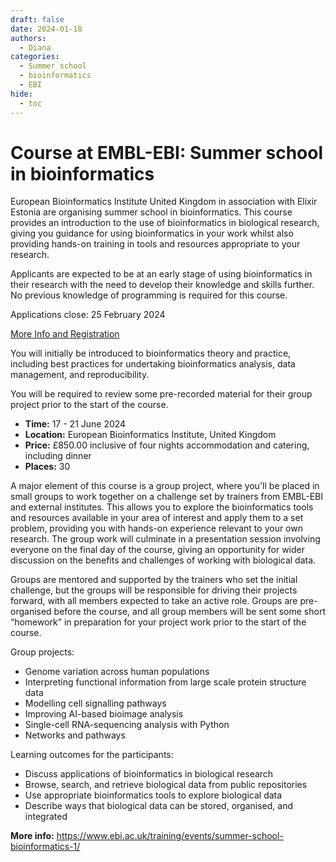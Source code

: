```yaml
---
draft: false
date: 2024-01-18
authors:
  - Diana
categories:
  - Summer school
  - bioinformatics
  - EBI
hide:
  - toc
---
```


# Course at EMBL-EBI: Summer school in bioinformatics

European Bioinformatics Institute United Kingdom in association with Elixir Estonia are organising summer school in bioinformatics. This course provides an introduction to the use of bioinformatics in biological research, giving you guidance for using bioinformatics in your work whilst also providing hands-on training in tools and resources appropriate to your research.

Applicants are expected to be at an early stage of using bioinformatics in their research with the need to develop their knowledge and skills further. No previous knowledge of programming is required for this course.

Applications close: 25 February 2024

[More Info and Registration](https://www.ebi.ac.uk/training/events/summer-school-bioinformatics-1/) 

<!-- more -->

You will initially be introduced to bioinformatics theory and practice, including best practices for undertaking bioinformatics analysis, data management, and reproducibility. 

You will be required to review some pre-recorded material for their group project prior to the start of the course.

* __Time:__ 17 - 21 June 2024
* __Location:__ 	European Bioinformatics Institute, United Kingdom
* __Price:__ 	£850.00 inclusive of four nights accommodation and catering, including dinner
* __Places:__ 30


A major element of this course is a group project, where you'll be placed in small groups to work together on a challenge set by trainers from EMBL-EBI and external institutes. This allows you to explore the bioinformatics tools and resources available in your area of interest and apply them to a set problem, providing you with hands-on experience relevant to your own research. The group work will culminate in a presentation session involving everyone on the final day of the course, giving an opportunity for wider discussion on the benefits and challenges of working with biological data.

Groups are mentored and supported by the trainers who set the initial challenge, but the groups will be responsible for driving their projects forward, with all members expected to take an active role. Groups are pre-organised before the course, and all group members will be sent some short “homework” in preparation for your project work prior to the start of the course.

Group projects:

* Genome variation across human populations 
* Interpreting functional information from large scale protein structure data
* Modelling cell signalling pathways
* Improving AI-based bioimage analysis 
* Single-cell RNA-sequencing analysis with Python
* Networks and pathways

Learning outcomes for the participants:

* Discuss applications of bioinformatics in biological research
* Browse, search, and retrieve biological data from public repositories
* Use appropriate bioinformatics tools to explore biological data
* Describe ways that biological data can be stored, organised, and integrated

__More info:__ https://www.ebi.ac.uk/training/events/summer-school-bioinformatics-1/ 
